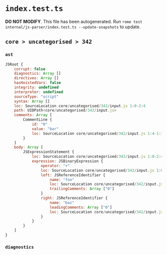 # `index.test.ts`

**DO NOT MODIFY**. This file has been autogenerated. Run `rome test internal/js-parser/index.test.ts --update-snapshots` to update.

## `core > uncategorised > 342`

### `ast`

```javascript
JSRoot {
	corrupt: false
	diagnostics: Array []
	directives: Array []
	hasHoistedVars: false
	integrity: undefined
	interpreter: undefined
	sourceType: "script"
	syntax: Array []
	loc: SourceLocation core/uncategorised/342/input.js 1:0-2:4
	path: UIDPath<core/uncategorised/342/input.js>
	comments: Array [
		CommentLine {
			id: "0"
			value: "bar"
			loc: SourceLocation core/uncategorised/342/input.js 1:4-1:11
		}
	]
	body: Array [
		JSExpressionStatement {
			loc: SourceLocation core/uncategorised/342/input.js 1:0-2:4
			expression: JSBinaryExpression {
				operator: "+"
				loc: SourceLocation core/uncategorised/342/input.js 1:0-2:4
				left: JSReferenceIdentifier {
					name: "foo"
					loc: SourceLocation core/uncategorised/342/input.js 1:0-1:3 (foo)
					trailingComments: Array ["0"]
				}
				right: JSReferenceIdentifier {
					name: "baz"
					leadingComments: Array ["0"]
					loc: SourceLocation core/uncategorised/342/input.js 2:1-2:4 (baz)
				}
			}
		}
	]
}
```

### `diagnostics`

```

```
